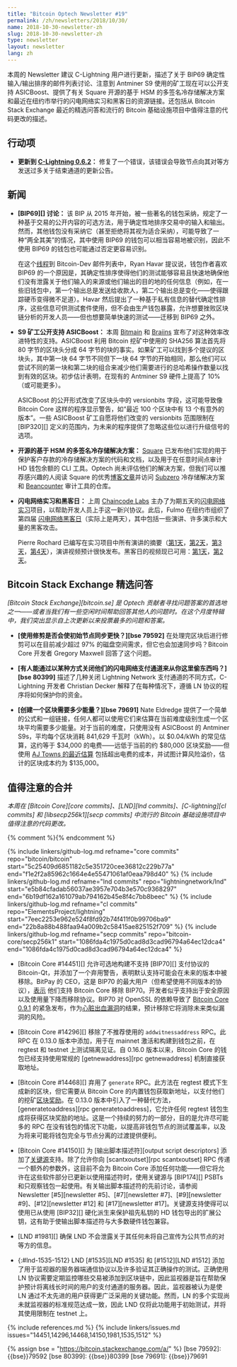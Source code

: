```yaml
---
title: "Bitcoin Optech Newsletter #19"
permalink: /zh/newsletters/2018/10/30/
name: 2018-10-30-newsletter-zh
slug: 2018-10-30-newsletter-zh
type: newsletter
layout: newsletter
lang: zh
---
```

本周的 Newsletter 建议 C-Lightning 用户进行更新，描述了关于 BIP69 确定性输入/输出排序的邮件列表讨论、注意到 Antminer S9 使用的矿工现在可以公开支持 ASICBoost、提供了有关 Square 开源的基于 HSM 的多签名冷存储解决方案和最近在纽约市举行的闪电网络实习和黑客日的资源链接。还包括从 Bitcoin Stack Exchange 最近的精选问答和流行的 Bitcoin 基础设施项目中值得注意的代码更改的描述。

## 行动项

- **<!--update-to-c-lightning-0.6.2-->更新到 [C-Lightning 0.6.2][]：** 修复了一个错误，该错误会导致节点向其对等方发送过多关于结束通道的更新公告。

## 新闻

- **[BIP69][] 讨论：** 该 BIP 从 2015 年开始，被一些著名的钱包采纳，规定了一种基于交易的公开内容的可选方法，用于确定性地排序交易中的输入和输出。然而，其他钱包没有采纳它（甚至拒绝将其视为适合采纳），可能导致了一种“两全其美”的情况，其中使用 BIP69 的钱包可以相当容易地被识别，因此不使用 BIP69 的钱包也可能通过否定更容易识别。

    在这个[线程][bip69 thread]到 Bitcoin-Dev 邮件列表中，Ryan Havar 提议说，钱包作者喜欢 BIP69 的一个原因是，其确定性排序使得他们的测试能够容易且快速地确保他们没有泄露关于他们输入的来源或他们输出的目的地的任何信息（例如，在一些旧钱包中，第一个输出总是发送给收款人，第二个输出总是变化——使得跟踪硬币变得微不足道）。Havar 然后提出了一种基于私有信息的替代确定性排序，这些信息可供测试套件使用，但不会由生产钱包暴露，允许想要挫败区块链分析的开发人员——但也想要简单快速的测试——迁移到 BIP69 之外。

- **<!--overt-asicboost-support-for-s9-miners-->S9 矿工公开支持 ASICBoost：** 本周 [Bitmain][bitmain oab] 和 [Braiins][braiins oab] 宣布了对这种效率改进特性的支持。ASICBoost 利用 Bitcoin 挖矿中使用的 SHA256 算法首先将 80 字节的区块头分成 64 字节的块的事实。如果矿工可以找到多个提议的区块头，其中第一块 64 字节不同但下一块 64 字节的开始相同，那么他们可以尝试不同的第一块和第二块的组合来减少他们需要进行的总哈希操作数量以找到有效的区块。初步估计表明，在现有的 Antminer S9 硬件上提高了 10%（或可能更多）。

    ASICBoost 的公开形式改变了区块头中的 versionbits 字段，这可能导致像 Bitcoin Core 这样的程序显示警告，如“最近 100 个区块中有 13 个有意外的版本”。一些 ASICBoost 矿工自愿将他们改变的 versionbits 范围限制在 [BIP320][] 定义的范围内，为未来的程序提供了忽略这些位以进行升级信号的选项。

- **<!--open-sourced-hsm-based-multisig-cold-storage-solution-->开源的基于 HSM 的多签名冷存储解决方案：** [Square][] 已发布他们实现的用于保护客户存款的冷存储解决方案的代码和文档，以及用于在任意时间点审计 HD 钱包余额的 CLI 工具。Optech 尚未评估他们的解决方案，但我们可以推荐感兴趣的人阅读 Square 的优秀[博客文章][subzero blog]并访问 [Subzero][] 冷存储解决方案和 [Beancounter][] 审计工具的仓库。

- **<!--overt-asicboost-support-for-s9-miners-->闪电网络实习和黑客日：** 上周 [Chaincode Labs][] 主办了为期五天的[闪电网络实习][Lightning Network Residency]项目，以帮助开发人员上手这一新兴协议。此后，Fulmo 在纽约市组织了第四届 [闪电网络黑客日][Lightning Network Hackday]（实际上是两天），其中包括一些演讲、许多演示和大量的黑客攻击。

    Pierre Rochard 已编写在实习项目中所有演讲的摘要（[第1天][lr1]，[第2天][lr2]，[第3天][lr3]，[第4天][lr4]），演讲视频预计很快发布。黑客日的视频现已可用：[第1天][hd1]，[第2天][hd2]。

## Bitcoin Stack Exchange 精选问答

*[Bitcoin Stack Exchange][bitcoin.se] 是 Optech 贡献者寻找问题答案的首选地之一——或者当我们有一些空闲时间帮助回答其他人的问题时。在这个月度特辑中，我们突出显示自上次更新以来投票最多的问题和答案。*

- **<!--does-using-pruning-make-initial-node-sync-faster?-->[使用修剪是否会使初始节点同步更快？][bse 79592]** 在处理完区块后进行修剪可以在目前减少超过 97% 的磁盘空间需求，但它也会加速同步吗？Bitcoin Core 开发者 Gregory Maxwell 回答了这个问题。

- **<!--can-someone-steal-from-you-by-closing-their-lightning-network-payment-channel-in-a-certain-way-->[有人能通过以某种方式关闭他们的闪电网络支付通道来从你这里偷东西吗？][bse 80399]** 描述了几种关闭 Lightning Network 支付通道的不同方式，C-Lightning 开发者 Christian Decker 解释了在每种情况下，遵循 LN 协议的程序将如何保护你的资金。

- **<!--how-much-energy-does-it-take-to-create-one-block-->[创建一个区块需要多少能量？][bse 79691]** Nate Eldredge 提供了一个简单的公式和一组链接，任何人都可以使用它们来估算在当前难度级别生成一个区块平均需要多少能量。对于当前的难度，只使用没有 ASICBoost 的 Antminer S9s，平均每个区块消耗 841,629 千瓦时（kWh）。以 $0.04/kWh 的常见估算，这约等于 $34,000 的电费——远低于当前的约 $80,000 区块奖励——但使用 [AJ Towns 的最近估算][towns mining estimate] 包括超出电费的成本，并试图计算风险溢价，估计的区块成本约为 $135,000。

## 值得注意的合并

*本周在 [Bitcoin Core][core commits]、[LND][lnd commits]、[C-lightning][cl commits] 和 [libsecp256k1][secp commits] 中流行的 Bitcoin 基础设施项目中值得注意的代码更改。*

{% comment %}<!-- no commits to libsecp256k1; one interesting commit
#448 to C-Lightning, but I'm not confident enough of my understanding of
it to write a good description, and I doubt non-LN devs care -->{% endcomment %}

{% include linkers/github-log.md
  refname="core commits"
  repo="bitcoin/bitcoin"
  start="5c25409d6851182c5e351720cee36812c229b77a"
  end="f1e2f2a85962c1664e4e55471061af0eaa798d40"
%}
{% include linkers/github-log.md
  refname="lnd commits"
  repo="lightningnetwork/lnd"
  start="e5b84cfadab56037ae3957e704b3e570c9368297"
  end="6b19df162a161079ab794162b45e8f4c7bb8beec"
%}
{% include linkers/github-log.md
  refname="cl commits"
  repo="ElementsProject/lightning"
  start="7eec2253e962e524f8fd92b74f411f0b99706ba9"
  end="22b8a88b488faa94a009b2c58415ae825152f709"
%}
{% include linkers/github-log.md
  refname="secp commits"
  repo="bitcoin-core/secp256k1"
  start="1086fda4c1975d0cad8d3cad96794a64ec12dca4"
  end="1086fda4c1975d0cad8d3cad96794a64ec12dca4"
%}

- [Bitcoin Core #14451][] 允许可选地构建不支持 [BIP70][] 支付协议的 Bitcoin-Qt，并添加了一个弃用警告，表明默认支持可能会在未来的版本中被移除。BitPay 的 CEO，这是 BIP70 的最大用户（但希望使用不同版本的协议），[表示][bitpay bip70 comment] 他们支持 Bitcoin Core 移除 BIP70。开发者似乎支持出于安全原因以及使用量下降而移除协议。BIP70 对 OpenSSL 的依赖导致了 [Bitcoin Core 0.9.1][] 的紧急发布，作为[心脏出血漏洞][heartbleed vulnerability]的结果，预计移除它将消除未来类似漏洞的风险。

- [Bitcoin Core #14296][] 移除了不推荐使用的 `addwitnessaddress` RPC。此 RPC 在 0.13.0 版本中添加，用于在 mainnet 激活和构建到钱包之前，在 regtest 和 testnet 上测试隔离见证。自 0.16.0 版本以来，Bitcoin Core 的钱包已经支持使用常规的 [getnewaddress][rpc getnewaddress] 机制直接获取地址。

- [Bitcoin Core #14468][] 弃用了 `generate` RPC。此方法在 regtest 模式下生成新的区块，但它需要从 Bitcoin Core 的内置钱包获取新地址，以支付他们的挖矿[区块奖励][term block reward]。在 0.13.0 版本中引入了一种替代方法，[generatetoaddress][rpc generatetoaddress]，它允许任何 regtest 钱包生成将获得区块奖励的地址。这是一个持续的努力的一部分，目的是允许尽可能多的 RPC 在没有钱包的情况下功能，以提高非钱包节点的测试覆盖率，以及为将来可能将钱包完全与节点分离的过渡提供便利。

- [Bitcoin Core #14150][] 为 [输出脚本描述符][output script descriptors] 添加了[关键源][key origin]支持。除了允许你向 [scantxoutset][rpc scantxoutset] RPC 传递一个额外的参数外，这目前不会为 Bitcoin Core 添加任何功能——但它将允许在这些软件部分已更新以使用描述符时，使用关键源与 [BIP174][] PSBTs 和只观察钱包一起使用。有关输出脚本描述符的先前讨论，请参阅 Newsletter [#5][newsletter #5]、[#7][newsletter #7]、[#9][newsletter #9]、[#12][newsletter #12] 和 [#17][newsletter #17]。关键源支持使得可以使用已从使用 [BIP32][] 硬化派生来保护祖先私钥的 HD 钱包导出的扩展公钥，这有助于使输出脚本描述符与大多数硬件钱包兼容。

- [LND #1981][] 确保 LND 不会泄露关于其任何未将自己宣传为公共节点的对等方的信息。

- {:#lnd-1535-1512}
  LND [#1535][LND #1535] 和 [#1512][LND #1512] 添加了用于监视器的服务器端通信协议以及许多验证其正确操作的测试。正确使用 LN 协议需要定期监控哪些交易被添加到区块链中，因此监视器是旨在帮助保护预计将离线长时间的用户的支付通道的服务器。因此，监视器被认为是使 LN 通过不太先进的用户获得更广泛采用的关键功能。然而，LN 的多个实现尚未就监视器的标准规范达成一致，因此 LND 仅将此功能用于初始测试，并将其使用限制在 testnet 上。

{% include references.md %}
{% include linkers/issues.md issues="14451,14296,14468,14150,1981,1535,1512" %}

{% assign bse = "https://bitcoin.stackexchange.com/a/" %}
[bse 79592]: {{bse}}79592
[bse 80399]: {{bse}}80399
[bse 79691]: {{bse}}79691

[hd1]: https://www.youtube.com/watch?v=FGxFd944jMg
[hd2]: https://www.youtube.com/watch?v=o87GVYFvwIk
[lr1]: https://medium.com/@pierre_rochard/day-1-of-the-chaincode-labs-lightning-residency-ab4c29ce2077
[lr2]: https://medium.com/@pierre_rochard/day-2-of-the-chaincode-labs-lightning-residency-669aecab5f16
[lr3]: https://medium.com/@pierre_rochard/day-3-of-the-chaincode-labs-lightning-residency-5a7fad88bc62
[lr4]: https://medium.com/@pierre_rochard/day-4-of-the-chaincode-labs-lightning-residency-f28b046fc1a6
[c-lightning 0.6.2]: https://github.com/ElementsProject/lightning/releases
[bip69 thread]: https://lists.linuxfoundation.org/pipermail/bitcoin-dev/2018-October/016457.html
[bitmain oab]: https://blog.bitmain.com/en/new-firmware-activate-overt-asicboost-bm1387-antminer-models/
[braiins oab]: https://twitter.com/braiins_systems/status/1055153228772503553
[subzero blog]: https://medium.com/square-corner-blog/open-sourcing-subzero-ee9e3e071827
[subzero]: https://github.com/square/subzero
[beancounter]: https://github.com/square/beancounter/
[lightning network residency]: https://lightningresidency.com/
[chaincode labs]: https://chaincode.com/
[lightning network hackday]: https://lightninghackday.fulmo.org/
[bitpay bip70 comment]: https://github.com/bitcoin/bitcoin/pull/14451#issuecomment-431496319
[bitcoin core 0.9.1]: https://github.com/bitcoin/bitcoin/blob/master/doc/release-notes/release-notes-0.9.1.md
[heartbleed vulnerability]: https://bitcoin.org/en/alert/2014-04-11-heartbleed
[term block reward]: https://btcinformation.org/en/glossary/block-reward
[key origin]: https://gist.github.com/sipa/e3d23d498c430bb601c5bca83523fa82#key-origin-identification
[towns mining estimate]: https://diyhpl.us/wiki/transcripts/scalingbitcoin/tokyo-2018/playing-with-fire-adjusting-bitcoin-block-subsidy/
[square]: https://cash.app/bitcoin